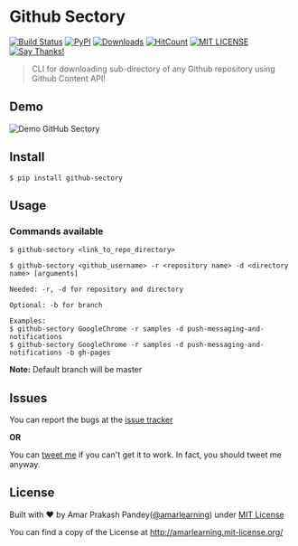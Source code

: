 # Github Sectory

[![Build Status](https://travis-ci.org/amarlearning/Github-Sectory.svg?branch=master)](https://travis-ci.org/amarlearning/Github-Sectory/)
[![PyPI](https://img.shields.io/badge/pypi-v1.1.6-blue.svg)](https://pypi.python.org/pypi/github-sectory)
[![Downloads](https://pepy.tech/badge/github-sectory)](https://pepy.tech/project/github-sectory)
[![HitCount](http://hits.dwyl.io/amarlearning/Github-Sectory.svg)](http://hits.dwyl.io/amarlearning/Github-Sectory)
[![MIT LICENSE](https://img.shields.io/pypi/l/pyzipcode-cli.svg)](http://amarlearning.mit-license.org/)
[![Say Thanks!](https://img.shields.io/badge/SayThanks.io-%E2%98%BC-1EAEDB.svg)](https://saythanks.io/to/amarlearning)

> CLI for downloading sub-directory of any Github repository using Github Content API!

## Demo
![Demo GitHub Sectory](https://raw.githubusercontent.com/amarlearning/Github-Sectory/master/extras/sreencast.gif)

## Install

```pycon
$ pip install github-sectory
```

## Usage

### Commands available

```pycon
$ github-sectory <link_to_repo_directory>
```

```pycon
$ github-sectory <github_username> -r <repository name> -d <directory name> [arguments]
```
```
Needed: -r, -d for repository and directory
```
```
Optional: -b for branch
```
```
Examples:
$ github-sectory GoogleChrome -r samples -d push-messaging-and-notifications 
$ github-sectory GoogleChrome -r samples -d push-messaging-and-notifications -b gh-pages
```
**Note:** Default branch will be master


## Issues

You can report the bugs at the [issue tracker](https://github.com/amarlearning/Github-Sectory/issues)

**OR**

You can [tweet me](https://twitter.com/iamarpandey) if you can't get it to work. In fact, you should tweet me anyway.


## License

Built with ♥ by Amar Prakash Pandey([@amarlearning](http://github.com/amarlearning)) under [MIT License](http://amarlearning.mit-license.org/) 

You can find a copy of the License at http://amarlearning.mit-license.org/
